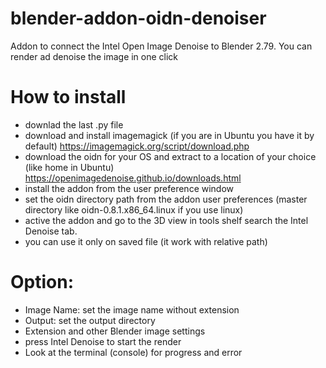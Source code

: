 # blender-addon-oidn-denoiser
Addon to connect the Intel Open Image Denoise to Blender 2.79. You can render ad denoise the image in one click

# How to install

- downlad the last .py file
- download and install imagemagick (if you are in Ubuntu you have it by default)
https://imagemagick.org/script/download.php
- download the oidn for your OS and extract to a location of your choice (like home in Ubuntu)
https://openimagedenoise.github.io/downloads.html
- install the addon from the user preference window
- set the oidn directory path from the addon user preferences (master directory like oidn-0.8.1.x86_64.linux if you use linux)
- active the addon and go to the 3D view in tools shelf search the Intel Denoise tab.
- you can use it only on saved file (it work with relative path)
# Option:
- Image Name: set the image name without extension
- Output: set the output directory
- Extension and other Blender image settings
- press Intel Denoise to start the render
- Look at the terminal (console) for progress and error
